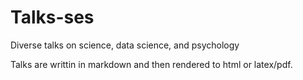 # Talks-ses

Diverse talks on science, data science, and psychology

Talks are writtin in markdown and then rendered to html or latex/pdf.
